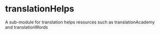 # translationHelps
A sub-module for translation helps resources such as translationAcademy and translationWords

